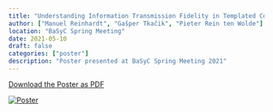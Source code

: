 ```yaml
---
title: "Understanding Information Transmission Fidelity in Templated Copying"
author: ["Manuel Reinhardt", "Gašper Tkačik", "Pieter Rein ten Wolde"]
location: "BaSyC Spring Meeting"
date: 2021-05-10
draft: false
categories: ["poster"]
description: "Poster presented at BaSyC Spring Meeting 2021"
---
```


[Download the Poster as PDF](/basyc-spring-poster-reinhardt.pdf)

[![Poster](/basyc-spring-poster-reinhardt.png)](/basyc-spring-poster-reinhardt-full.png)
